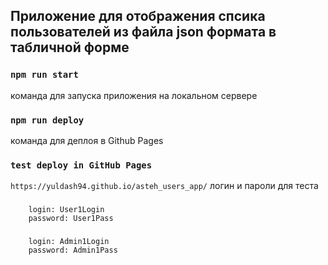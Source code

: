 ## Приложение для отображения спсика пользователей из файла json формата в табличной форме

### `npm run start`

команда для запуска приложения на локальном сервере

### `npm run deploy`

команда для деплоя в Github Pages

### `test deploy in GitHub Pages `

`https://yuldash94.github.io/asteh_users_app/`
логин и пароли для теста

###

    	login: User1Login
    	password: User1Pass

###

        login: Admin1Login
    	password: Admin1Pass

###

